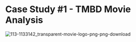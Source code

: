# Case Study #1 - TMBD Movie Analysis 

![113-1133142_transparent-movie-logo-png-png-download](https://github.com/julesjuliano0721/1stSQLProject/assets/136859698/46b95492-fb0f-4078-9f1d-d832abf9adfb)
